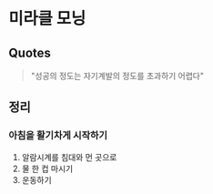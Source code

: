 # 미라클 모닝

## Quotes

> "성공의 정도는 자기계발의 정도를 초과하기 어렵다"

## 정리

### 아침을 활기차게 시작하기

1. 알람시계를 침대와 먼 곳으로
2. 물 한 컵 마시기
3. 운동하기
